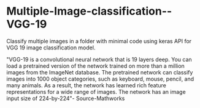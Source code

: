 # Multiple-Image-classification--VGG-19
Classify multiple images in a folder with minimal code using keras API for VGG 19 image classification model.


"VGG-19 is a convolutional neural network that is 19 layers deep. You can load a pretrained version of the network trained on more than a million images from the ImageNet database. The pretrained network can classify images into 1000 object categories, such as keyboard, mouse, pencil, and many animals. As a result, the network has learned rich feature representations for a wide range of images. The network has an image input size of 224-by-224"- Source-Mathworks
